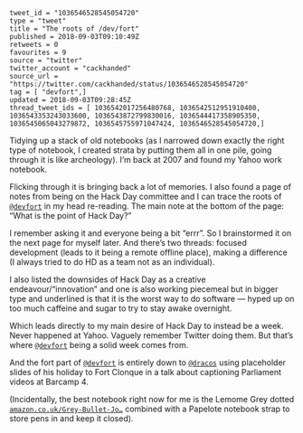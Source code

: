 ```
tweet_id = "1036546528545054720"
type = "tweet"
title = "The roots of /dev/fort"
published = 2018-09-03T09:10:49Z
retweets = 0
favourites = 9
source = "twitter"
twitter_account = "cackhanded"
source_url = "https://twitter.com/cackhanded/status/1036546528545054720"
tag = [ "devfort",]
updated = 2018-09-03T09:28:45Z
thread_tweet_ids = [ 1036542017256480768, 1036542512951910400, 1036543353243033600, 1036543872799830016, 1036544417358905350, 1036545065043279872, 1036545755971047424, 1036546528545054720,]
```

Tidying up a stack of old notebooks (as I narrowed down exactly the right type of notebook, I created strata by putting them all in one pile, going through it is like archeology). I’m back at 2007 and found my Yahoo work notebook.

Flicking through it is bringing back a lot of memories. I also found a page of notes from being on the Hack Day committee and I can trace the roots of [`@devfort`](https://twitter.com/devfort) in my head re-reading. The main note at the bottom of the page: “What is the point of Hack Day?”

I remember asking it and everyone being a bit “errr”. So I brainstormed it on the next page for myself later. And there’s two threads: focused development (leads to it being a remote offline place), making a difference (I always tried to do HD as a team not as an individual).

I also listed the downsides of Hack Day as a creative endeavour/“innovation” and one is also working piecemeal but in bigger type and underlined is that it is the worst way to do software — hyped up on too much caffeine and sugar to try to stay awake overnight.

Which leads directly to my main desire of Hack Day to instead be a week. Never happened at Yahoo. Vaguely remember Twitter doing them. But that’s where [`@devfort`](https://twitter.com/devfort) being a solid week comes from.

And the fort part of [`@devfort`](https://twitter.com/devfort) is entirely down to [`@dracos`](https://twitter.com/dracos) using placeholder slides of his holiday to Fort Clonque in a talk about captioning Parliament videos at Barcamp 4.

(Incidentally, the best notebook right now for me is the Lemome Grey dotted [`amazon.co.uk/Grey-Bullet-Jo…`](https://www.amazon.co.uk/Grey-Bullet-Journal-Dotted-Notebook/dp/B071NWJKFT) combined with a Papelote notebook strap to store pens in and keep it closed).



<p class='image'><img src='https://mnf.m17s.net/2018/09/03/DmKNj-dXoAATVDP.jpg' alt=''></p>

